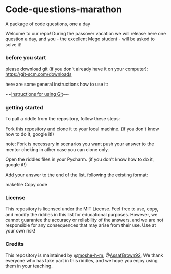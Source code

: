 # Code-questions-marathon
A package of code questions, one a day

Welcome to our repo! During the passover vacation we will release here one question a day, and you - the excellent Mego student - will be asked to solve it!

### before you start
please download git (if you don't already have it on your computer):
https://git-scm.com/downloads

here are some general instructions how to use it:

*~~*[Instructions for using Git](https://www.codebrain.co.il/%D7%9E%D7%93%D7%A8%D7%99%D7%9A-%D7%9C-git-%D7%A0%D7%99%D7%94%D7%95%D7%9C-%D7%92%D7%A8%D7%A1%D7%90%D7%95%D7%AA-%D7%A7%D7%95%D7%93/)*~~*

### getting started 
To pull a riddle from the repository, follow these steps:

Fork this repository and clone it to your local machine. (if you don't know how to do it, google it!)

note: Fork is necessary in scenarios you want push your answer to the mentor cheking
in ather case you can clone only.

Open the riddles files in your Pycharm. (if you don't know how to do it, google it!)

Add your answer to the end of the list, following the existing format:

makefile
Copy code


### License
This repository is licensed under the MIT License. Feel free to use, copy, and modify the riddles in this list for educational purposes. However, we cannot guarantee the accuracy or reliability of the answers, and we are not responsible for any consequences that may arise from their use. Use at your own risk!

### Credits
This repository is maintained by @[moshe-h-m](https://github.com/moshe-h-m), @[AssafBrown92](https://github.com/AssafBrown92), We thank everyone who has take part in this riddles, and we hope you enjoy using them in your teaching.

